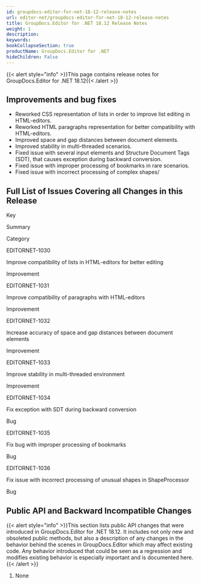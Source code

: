 ```yaml
---
id: groupdocs-editor-for-net-18-12-release-notes
url: editor-net/groupdocs-editor-for-net-18-12-release-notes
title: GroupDocs.Editor for .NET 18.12 Release Notes
weight: 1
description: 
keywords: 
bookCollapseSection: true
productName: GroupDocs.Editor for .NET
hideChildren: False
---
```

{{< alert style="info" >}}This page contains release notes for GroupDocs.Editor for .NET 18.12{{< /alert >}}

## Improvements and bug fixes

*   Reworked CSS representation of lists in order to improve list editing in HTML-editors.
*   Reworked HTML paragraphs representation for better compatibility with HTML-editors.
*   Improved space and gap distances between document elements.
*   Improved stability in multi-threaded scenarios.
*   Fixed issue with several input elements and Structure Document Tags (SDT), that causes exception during backward conversion.
*   Fixed issue with improper processing of bookmarks in rare scenarios.
*   Fixed issue with incorrect processing of complex shapes/

## Full List of Issues Covering all Changes in this Release

Key

Summary

Category

EDITORNET-1030

Improve compatibility of lists in HTML-editors for better editing

Improvement

EDITORNET-1031

Improve compatibility of paragraphs with HTML-editors

Improvement

EDITORNET-1032

Increase accuracy of space and gap distances between document elements

Improvement

EDITORNET-1033

Improve stability in multi-threaded environment

Improvement

EDITORNET-1034

Fix exception with SDT during backward conversion

Bug

EDITORNET-1035

Fix bug with improper processing of bookmarks

Bug

EDITORNET-1036

Fix issue with incorrect processing of unusual shapes in ShapeProcessor

Bug

## Public API and Backward Incompatible Changes

{{< alert style="info" >}}This section lists public API changes that were introduced in GroupDocs.Editor for .NET 18.12. It includes not only new and obsoleted public methods, but also a description of any changes in the behavior behind the scenes in GroupDocs.Editor which may affect existing code. Any behavior introduced that could be seen as a regression and modifies existing behavior is especially important and is documented here.{{< /alert >}}

1.  None
